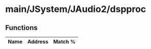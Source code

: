 # main/JSystem/JAudio2/dspproc

## Functions

| Name | Address | Match % |
|------|---------|---------|